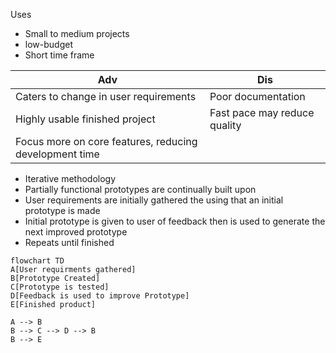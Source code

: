 Uses
- Small to medium projects
- low-budget
- Short time frame

Adv |Dis
---|---
Caters to change in user requirements | Poor documentation
Highly usable finished project| Fast pace may reduce quality
Focus more on core features, reducing development time | 

- Iterative methodology
- Partially functional prototypes are continually built upon
- User requirements are initially gathered the using that an initial prototype is made
- Initial prototype is given to user of feedback then is used to generate the next improved prototype
- Repeats until finished

```mermaid
flowchart TD
A[User requirments gathered]
B[Prototype Created]
C[Prototype is tested]
D[Feedback is used to improve Prototype]
E[Finished product]

A --> B
B --> C --> D --> B
B --> E


```